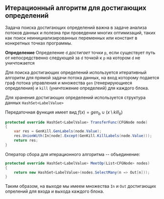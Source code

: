## Итерационный алгоритм для достигающих определений

Задача поиска достигающих определений важна в задаче анализа потоков данных и полезна при проведении многих оптимизаций, таких как поиск неинициализированных переменных или констант в конкретных точках программы.

**Определение** Определение `d` *достигает* точки `p`, если существует путь от непосредственно следующей за `d` точкой к `p` на котором `d` не уничтожается

Для поиска достигающих определений используется итеративный алгоритм для прямой задачи потока данных, на вход которому подается граф потока управления и множества `gen` (генерирующиеся определения) и `kill` (уничтожение определеий) для каждого блока.

Для хранения достигающих определений используется структура данных `HashSet<LabelValue>`

Передаточная функция имеет вид $f(x) = gen_b \cup (x \setminus kill_b)$

```csharp
protected override HashSet<LabelValue> TransferFunc(CFGNode node)
{
    var res = GenKill.GenLabels(node.Value);
    res.UnionWith(In[node].Except(GenKill.KillLabels(node.Value)));
    return res;
}
```

Оператор сбора для итерационного алгоритма -- объединение:

```csharp
protected override HashSet<LabelValue> MeetOp(List<CFGNode> nodes)
{
    return new HashSet<LabelValue>(nodes.SelectMany(n => Out[n]));
}
```

Таким образом, на выходе мы имеем множества `In` и `Out` достигающих опрелений для входа и выхода каждого блока.

